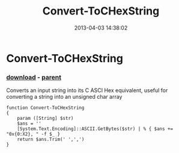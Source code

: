 ﻿---
pid:            4069
poster:         Andras
title:          Convert-ToCHexString
date:           2013-04-03 14:38:02
format:         posh
parent:         1155
parent:         1155

---

# Convert-ToCHexString

### [download](4069.ps1) - [parent](1155.md)

Converts an input string into its C ASCI Hex equivalent, useful for converting a string into an unsigned char array

```posh
function Convert-ToCHexString 
{
	param ([String] $str) 
	$ans = ''
	[System.Text.Encoding]::ASCII.GetBytes($str) | % { $ans += "0x{0:X2}, " -f $_ }
	return $ans.Trim(' ',',')
}
```
